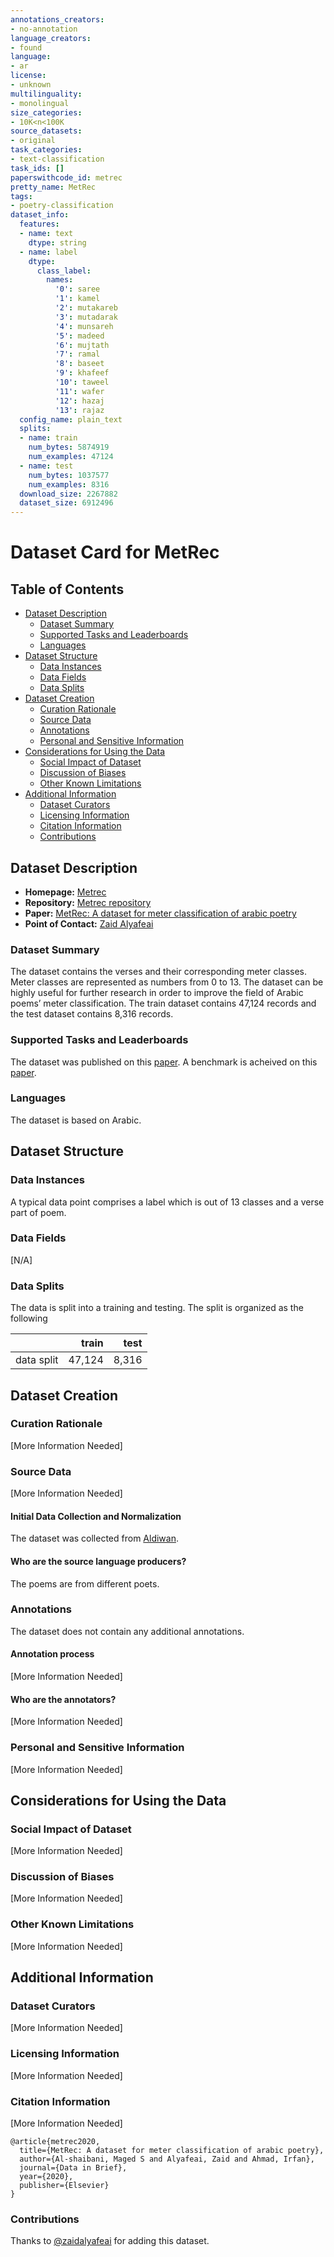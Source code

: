 ```yaml
---
annotations_creators:
- no-annotation
language_creators:
- found
language:
- ar
license:
- unknown
multilinguality:
- monolingual
size_categories:
- 10K<n<100K
source_datasets:
- original
task_categories:
- text-classification
task_ids: []
paperswithcode_id: metrec
pretty_name: MetRec
tags:
- poetry-classification
dataset_info:
  features:
  - name: text
    dtype: string
  - name: label
    dtype:
      class_label:
        names:
          '0': saree
          '1': kamel
          '2': mutakareb
          '3': mutadarak
          '4': munsareh
          '5': madeed
          '6': mujtath
          '7': ramal
          '8': baseet
          '9': khafeef
          '10': taweel
          '11': wafer
          '12': hazaj
          '13': rajaz
  config_name: plain_text
  splits:
  - name: train
    num_bytes: 5874919
    num_examples: 47124
  - name: test
    num_bytes: 1037577
    num_examples: 8316
  download_size: 2267882
  dataset_size: 6912496
---
```


# Dataset Card for MetRec

## Table of Contents
- [Dataset Description](#dataset-description)
  - [Dataset Summary](#dataset-summary)
  - [Supported Tasks and Leaderboards](#supported-tasks-and-leaderboards)
  - [Languages](#languages)
- [Dataset Structure](#dataset-structure)
  - [Data Instances](#data-instances)
  - [Data Fields](#data-fields)
  - [Data Splits](#data-splits)
- [Dataset Creation](#dataset-creation)
  - [Curation Rationale](#curation-rationale)
  - [Source Data](#source-data)
  - [Annotations](#annotations)
  - [Personal and Sensitive Information](#personal-and-sensitive-information)
- [Considerations for Using the Data](#considerations-for-using-the-data)
  - [Social Impact of Dataset](#social-impact-of-dataset)
  - [Discussion of Biases](#discussion-of-biases)
  - [Other Known Limitations](#other-known-limitations)
- [Additional Information](#additional-information)
  - [Dataset Curators](#dataset-curators)
  - [Licensing Information](#licensing-information)
  - [Citation Information](#citation-information)
  - [Contributions](#contributions)

## Dataset Description

- **Homepage:** [Metrec](https://github.com/zaidalyafeai/MetRec)
- **Repository:** [Metrec repository](https://github.com/zaidalyafeai/MetRec)
- **Paper:** [MetRec: A dataset for meter classification of arabic poetry](https://www.sciencedirect.com/science/article/pii/S2352340920313792)
- **Point of Contact:** [Zaid Alyafeai](mailto:alyafey22@gmail.com)

### Dataset Summary

The dataset contains the verses and their corresponding meter classes.
Meter classes are represented as numbers from 0 to 13. 
The dataset can be highly useful for further research in order to improve the field of Arabic poems’ meter classification.
The train dataset contains 47,124 records and the test dataset contains 8,316 records.

### Supported Tasks and Leaderboards

The dataset was published on this [paper](https://www.sciencedirect.com/science/article/pii/S2352340920313792). A benchmark is acheived on this [paper](https://www.sciencedirect.com/science/article/pii/S016786552030204X).

### Languages

The dataset is based on Arabic.

## Dataset Structure

### Data Instances

A typical data point comprises a label which is out of 13 classes and a verse part of poem. 

### Data Fields

[N/A]

### Data Splits

The data is split into a training and testing. The split is organized as the following 

|            |  train |  test |
|------------|-------:|------:|
| data split | 47,124 | 8,316 |

## Dataset Creation

### Curation Rationale

[More Information Needed]

### Source Data

[More Information Needed]

#### Initial Data Collection and Normalization

The dataset was collected from [Aldiwan](https://www.aldiwan.net/).

#### Who are the source language producers?

The poems are from different poets.

### Annotations

The dataset does not contain any additional annotations.

#### Annotation process

[More Information Needed]

#### Who are the annotators?

[More Information Needed]

### Personal and Sensitive Information

[More Information Needed]

## Considerations for Using the Data

### Social Impact of Dataset

[More Information Needed]

### Discussion of Biases

[More Information Needed]

### Other Known Limitations

[More Information Needed]

## Additional Information

### Dataset Curators

[More Information Needed]

### Licensing Information

[More Information Needed]

### Citation Information

[More Information Needed]

```
@article{metrec2020,
  title={MetRec: A dataset for meter classification of arabic poetry},
  author={Al-shaibani, Maged S and Alyafeai, Zaid and Ahmad, Irfan},
  journal={Data in Brief},
  year={2020},
  publisher={Elsevier}
}
```

### Contributions

Thanks to [@zaidalyafeai](https://github.com/zaidalyafeai) for adding this dataset.